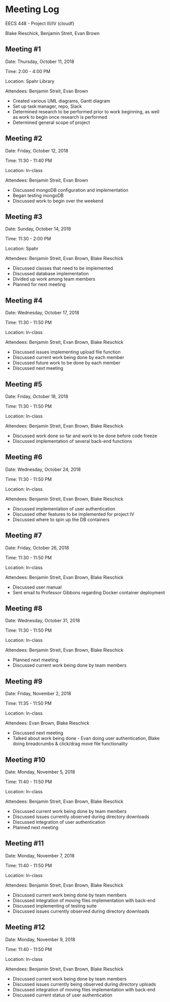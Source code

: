 # Meeting Log
EECS 448 - Project III/IV (cloudf)

Blake Rieschick, Benjamin Streit, Evan Brown

## Meeting \#1
Date: Thursday, October 11, 2018

Time: 2:00 - 4:00 PM

Location: Spahr Library

Attendees: Benjamin Streit, Evan Brown

  * Created various UML diagrams, Gantt diagram
  * Set up task manager, repo, Slack
  * Determined research to be performed prior to work beginning,
    as well as work to begin once research is performed
  * Determined general scope of project

## Meeting \#2
Date: Friday, October 12, 2018

Time: 11:30 - 11:40 PM

Location: In-class

Attendees: Benjamin Streit, Evan Brown

  * Discussed mongoDB configuration and implementation
  * Began testing mongoDB
  * Discussed work to begin over the weekend

## Meeting \#3
Date: Sunday, October 14, 2018

Time: 11:30 - 2:00 PM

Location: Spahr

Attendees: Benjamin Streit, Evan Brown, Blake Rieschick

  * Discussed classes that need to be implemented
  * Discussed database implementation
  * Divided up work among team members
  * Planned for next meeting

## Meeting \#4
Date: Wednesday, October 17, 2018

Time: 11:30 - 11:50 PM

Location: In-class

Attendees: Benjamin Streit, Evan Brown, Blake Rieschick

  * Discussed issues implementing upload file function
  * Discussed current work being done by each member
  * Discussed future work to be done by each member
  * Discussed next meeting

## Meeting \#5
Date: Friday, October 18, 2018

Time: 11:30 - 11:50 PM

Location: In-class

Attendees: Benjamin Streit, Evan Brown, Blake Rieschick

  * Discussed work done so far and work to be done before code freeze
  * Discussed implementation of several back-end functions

## Meeting \#6
Date: Wednesday, October 24, 2018

Time: 11:30 - 11:50 PM

Location: In-class

Attendees: Benjamin Streit, Evan Brown, Blake Rieschick

  * Discussed implementation of user authentication
  * Discussed other features to be implemented for project IV
  * Discussed where to spin up the DB containers

## Meeting \#7
Date: Friday, October 26, 2018

Time: 11:30 - 11:50 PM

Location: In-class

Attendees: Benjamin Streit, Evan Brown, Blake Rieschick

  * Discussed user manual
  * Sent email to Professor Gibbons regarding Docker container deployment

## Meeting \#8
Date: Wednesday, October 31, 2018

Time: 11:30 - 11:50 PM

Location: In-class

Attendees: Benjamin Streit, Evan Brown, Blake Rieschick

  * Planned next meeting
  * Discussed current work being done by team members

## Meeting \#9
Date: Friday, November 2, 2018

Time: 11:35 - 11:50 PM

Location: In-class

Attendees: Evan Brown, Blake Rieschick

  * Discussed next meeting
  * Talked about work being done - Evan doing user authentication, Blake doing breadcrumbs & click/drag move file functionality

## Meeting \#10
Date: Monday, November 5, 2018

Time: 11:40 - 11:50 PM

Location: In-class

Attendees: Benjamin Streit, Evan Brown, Blake Rieschick

  * Discussed current work being done by team members
  * Discussed issues currently observed during directory downloads
  * Discussed integration of user authentication
  * Planned next meeting

## Meeting \#11
Date: Monday, November 7, 2018

Time: 11:40 - 11:50 PM

Location: In-class

Attendees: Benjamin Streit, Evan Brown, Blake Rieschick

  * Discussed current work being done by team members
  * Discussed integration of moving files implementation with back-end
  * Discussed implementing of testing suite
  * Discussed issues currently observed during directory downloads

## Meeting \#12
Date: Monday, November 9, 2018

Time: 11:40 - 11:50 PM

Location: In-class

Attendees: Benjamin Streit, Evan Brown, Blake Rieschick

  * Discussed current work being done by team members
  * Discussed issues currently being observed during directory uploads
  * Discussed integration of moving files implementation with back-end
  * Discussed current status of user authentication

